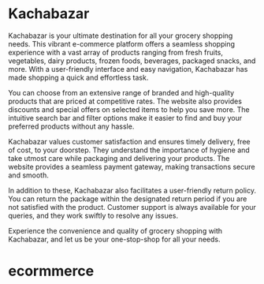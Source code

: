 # Kachabazar 

Kachabazar is your ultimate destination for all your grocery shopping needs. This vibrant e-commerce platform offers a seamless shopping experience with a vast array of products ranging from fresh fruits, vegetables, dairy products, frozen foods, beverages, packaged snacks, and more. With a user-friendly interface and easy navigation, Kachabazar has made shopping a quick and effortless task.

You can choose from an extensive range of branded and high-quality products that are priced at competitive rates. The website also provides discounts and special offers on selected items to help you save more. The intuitive search bar and filter options make it easier to find and buy your preferred products without any hassle.

Kachabazar values customer satisfaction and ensures timely delivery, free of cost, to your doorstep. They understand the importance of hygiene and take utmost care while packaging and delivering your products. The website provides a seamless payment gateway, making transactions secure and smooth.

In addition to these, Kachabazar also facilitates a user-friendly return policy. You can return the package within the designated return period if you are not satisfied with the product. Customer support is always available for your queries, and they work swiftly to resolve any issues.

Experience the convenience and quality of grocery shopping with Kachabazar, and let us be your one-stop-shop for all your needs. 
# ecormmerce

